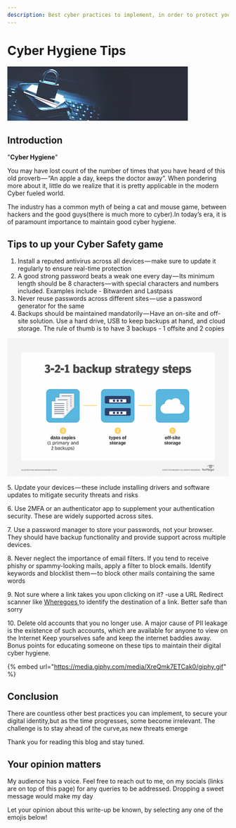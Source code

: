 ```yaml
---
description: Best cyber practices to implement, in order to protect your digital identity
---
```


# Cyber Hygiene Tips

![](<../.gitbook/assets/10 (1).jfif>)

## Introduction

"**Cyber Hygiene**"

You may have lost count of the number of times that you have heard of this old proverb — “An apple a day, keeps the doctor away”. When pondering more about it, little do we realize that it is pretty applicable in the modern Cyber fueled world.&#x20;

The industry has a common myth of being a cat and mouse game, between hackers and the good guys(there is much more to cyber).In today’s era, it is of paramount importance to maintain good cyber hygiene.&#x20;

## Tips to up your Cyber Safety game

1. Install a reputed antivirus across all devices — make sure to update it regularly to ensure real-time protection&#x20;
2. A good strong password beats a weak one every day — Its minimum length should be 8 characters — with special characters and numbers included. Examples include - Bitwarden and Lastpass&#x20;
3. Never reuse passwords across different sites — use a password generator for the same&#x20;
4. Backups should be maintained mandatorily — Have an on-site and off-site solution. Use a hard drive, USB to keep backups at hand, and cloud storage. The rule of thumb is to have 3 backups - 1 offsite and 2 copies&#x20;

![](../.gitbook/assets/11.png)

5\. Update your devices — these include installing drivers and software updates to mitigate security threats and risks&#x20;

6\. Use 2MFA or an authenticator app to supplement your authentication security. These are widely supported across sites.&#x20;

7\. Use a password manager to store your passwords, not your browser. They should have backup functionality and provide support across multiple devices.&#x20;

8\. Never neglect the importance of email filters. If you tend to receive phishy or spammy-looking mails, apply a filter to block emails. Identify keywords and blocklist them — to block other mails containing the same words&#x20;

9\. Not sure where a link takes you upon clicking on it? -use a URL Redirect scanner like [Wheregoes ](https://wheregoes.com/)to identify the destination of a link. Better safe than sorry&#x20;

10\. Delete old accounts that you no longer use. A major cause of PII leakage is the existence of such accounts, which are available for anyone to view on the Internet Keep yourselves safe and keep the internet baddies away. Bonus points for educating someone on these tips to maintain their digital cyber hygiene.

{% embed url="https://media.giphy.com/media/XreQmk7ETCak0/giphy.gif" %}

## Conclusion

There are countless other best practices you can implement, to secure your digital identity,but as the time progresses, some become irrelevant. The challenge is to stay ahead of the curve,as new threats emerge

Thank you for reading this blog and stay tuned.

## Your opinion matters

My audience has a voice. Feel free to reach out to me, on my socials (links are on top of this page) for any queries to be addressed. Dropping a sweet message would make my day

Let your opinion about this write-up be known, by selecting any one of the emojis below!
